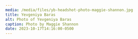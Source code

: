 ```yaml
---
media: /media/files/yb-headshot-photo-maggie-shannon.jpg
title: Yevgeniya Baras
alt: Photo of Yevgeniya Baras
caption: Photo by Maggie Shannon
date: 2023-10-17T14:16:00-0500
---
```

